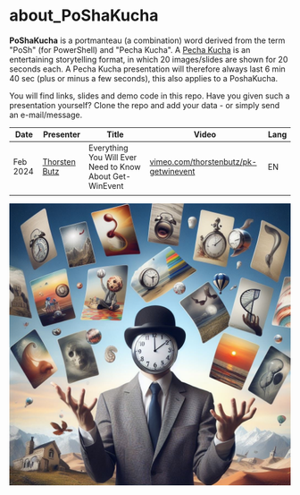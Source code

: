 # about_PoShaKucha



**PoShaKucha** is a portmanteau (a combination) word derived from the term "PoSh" (for PowerShell) and "Pecha Kucha". A [Pecha Kucha](https://en.wikipedia.org/wiki/PechaKucha) is an entertaining storytelling format, in which 20 images/slides are shown for 20 seconds each. A Pecha Kucha presentation will therefore always last 6 min 40 sec (plus or minus a few seconds), this also applies to a PoshaKucha.

You will find links, slides and demo code in this repo. Have you given such a presentation yourself? Clone the repo and add your data - or simply send an e-mail/message. 

| Date     | Presenter                                     | Title                                                    | Video                                                        | Lang |
| -------- | --------------------------------------------- | -------------------------------------------------------- | ------------------------------------------------------------ | ---- |
| Feb 2024 | [Thorsten Butz](https://www.thorsten-butz.de) | Everything You Will Ever Need to Know About Get-WinEvent | [vimeo.com/thorstenbutz/pk-getwinevent](https://vimeo.com/thorstenbutz/pk-getwinevent) | EN   |
|          |                                               |                                                          |                                                              |      |



![PoshaKucha_2194.jpg](PoshaKucha_2194.jpg)

